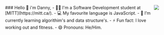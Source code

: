 <img src="https://upload.wikimedia.org/wikipedia/commons/thumb/4/45/Eopsaltria_australis_-_Mogo_Campground.jpg/640px-Eopsaltria_australis_-_Mogo_Campground.jpg" align="right" />
  ### Hello 👋 i'm Danny,
- 🧑‍🎓 I'm a Software Development student at [MITT](https://mitt.ca/).
- 💻 My favourite language is JavaScript.
- 🌱 I’m currently learning algorithim's and data structure's.
- ⚡ Fun fact: I love working out and fitness.
- 😄 Pronouns: He/Him.
